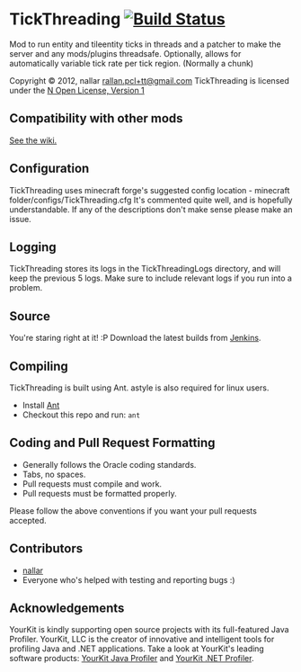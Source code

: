 TickThreading [![Build Status](http://nallar.me/buildservice/job/TickThreading/badge/icon)](http://nallar.me/buildservice/job/TickThreading/)
==========
Mod to run entity and tileentity ticks in threads and a patcher to make the server and any mods/plugins threadsafe.
Optionally, allows for automatically variable tick rate per tick region. (Normally a chunk)

Copyright &copy; 2012, nallar <rallan.pcl+tt@gmail.com>
TickThreading is licensed under the [N Open License, Version 1][License]

Compatibility with other mods
-----
[See the wiki.](https://github.com/nallar/TickThreading/wiki/Mod-Compatibility)

Configuration
-----
TickThreading uses minecraft forge's suggested config location - minecraft folder/configs/TickThreading.cfg
It's commented quite well, and is hopefully understandable. If any of the descriptions don't make sense please make an issue.

Logging
-----
TickThreading stores its logs in the TickThreadingLogs directory, and will keep the previous 5 logs.
Make sure to include relevant logs if you run into a problem.

Source
------
You're staring right at it! :P
Download the latest builds from [Jenkins].  

Compiling
---------
TickThreading is built using Ant. astyle is also required for linux users.

* Install [Ant](http://ant.apache.org/)
* Checkout this repo and run: `ant`

Coding and Pull Request Formatting
----------------------------------
* Generally follows the Oracle coding standards.
* Tabs, no spaces.
* Pull requests must compile and work.
* Pull requests must be formatted properly.

Please follow the above conventions if you want your pull requests accepted.

Contributors
----------------------------------

* [nallar](https://github.com/nallar/ "Ross Allan")
* Everyone who's helped with testing and reporting bugs :)

Acknowledgements
----------------------------------

YourKit is kindly supporting open source projects with its full-featured Java Profiler. YourKit, LLC is the creator of innovative and intelligent tools for profiling Java and .NET applications. Take a look at YourKit's leading software products: [YourKit Java Profiler](http://www.yourkit.com/java/profiler/index.jsp) and [YourKit .NET Profiler](http://www.yourkit.com/.net/profiler/index.jsp).

[License]: http://nallar.me/licenses/n-open-license-v1.txt
[Jenkins]: http://nallar.me/buildservice
